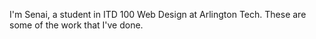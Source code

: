 I'm Senai, a student in ITD 100 Web Design at Arlington Tech. These are some of the work that I've done.
